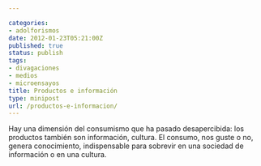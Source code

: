 ```yaml
---

categories:
- adolforismos
date: 2012-01-23T05:21:00Z
published: true
status: publish
tags:
- divagaciones
- medios
- microensayos
title: Productos e información
type: minipost
url: /productos-e-informacion/
---
```


Hay una dimensión del consumismo que ha pasado desapercibida: los productos también son información, cultura. El consumo, nos guste o no, genera conocimiento, indispensable para sobrevir en una sociedad de información o en una cultura.
